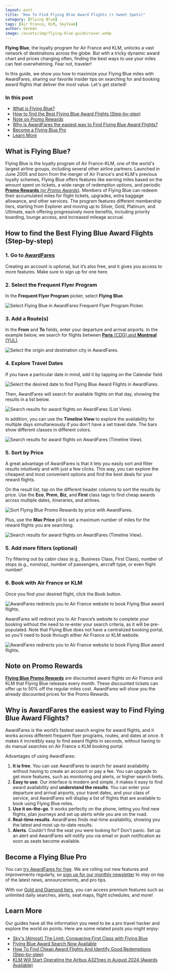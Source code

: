 ```yaml
---
layout: post
title: "How To Find Flying Blue Award Flights (+ Sweet Spots)"
category: [Flying Blue]
tags: [Air France, KLM, SkyTeam]
author: Germán
image: /assets/img/flying-blue-guide/cover.webp
---
```


**Flying Blue**, the loyalty program for Air France and KLM, unlocks a vast network of destinations across the globe. But with a tricky dynamic award chart and prices changing often, finding the best ways to use your miles can feel overwhelming. Fear not, traveler!

In this guide, we show you how to maximize your Flying Blue miles with AwardFares, sharing our favorite insider tips on searching for and booking award flights that deliver the most value. Let's get started!

### In this post

- [What is Flying Blue?](#what-is-flying-blue)
- [How to find the Best Flying Blue Award Flights (Step-by-step)](#how-to-find-the-best-flying-blue-award-flights-step-by-step)
- [Note on Promo Rewards](#note-on-promo-rewards)
- [Why is AwardFares the easiest way to Find Flying Blue Award Flights?](#why-is-awardfares-the-easiest-way-to-find-flying-blue-award-flights)
- [Become a Flying Blue Pro](#become-a-flying-blue-pro)
- [Learn More](#learn-more)

## What is Flying Blue?

Flying Blue is the loyalty program of Air France-KLM, one of the world's largest airline groups, including several other airline partners. Launched in June 2005 and born from the merger of Air France's and KLM's previous loyalty schemes, Flying Blue offers features like earning miles based on the amount spent on tickets, a wide range of redemption options, and periodic [**Promo Rewards** (or *Promo Awards*)](#note-on-promo-rewards). Members of Flying Blue can redeem their accumulated miles for flight tickets, upgrades, extra baggage allowance, and other services. The program features different membership tiers, starting from Explorer and moving up to Silver, Gold, Platinum, and Ultimate, each offering progressively more benefits, including priority boarding, lounge access, and increased mileage accrual.

## How to find the Best Flying Blue Award Flights (Step-by-step)

### 1. Go to [AwardFares](https://awardfares.com/signup?utm_source=how-to-find-cheap-award-flights&utm_medium=blog&utm_content=AwardFares)

Creating an account is optional, but it’s also free, and it gives you access to more features. Make sure to sign up for one here.

### 2. Select the Frequent Flyer Program

In the **Frequent Flyer Program** picker, select **Flying Blue**.

<img src="/assets/img/flying-blue-guide/ffp.webp" alt="Select Flying Blue in AwardFares Frequent Flyer Program Picker." />

### 3. Add a Route(s)

In the **From** and **To** fields, enter your departure and arrival airports. In the example below, we search for flights between [**Paris** (CDG) and **Montreal** (YUL)](https://awardfares.com/search?CDG.YUL.;z:flyingblue).

<img src="/assets/img/flying-blue-guide/route.webp" alt="Select the origin and destination city in AwardFares."/>

### 4. Explore Travel Dates

If you have a particular date in mind, add it by tapping on the Calendar field.

<img src="/assets/img/flying-blue-guide/calendar.webp" alt="Select the desired date to find Flying Blue Award Flights in AwardFares." />

Then, AwardFares will search for available flights on that day, showing the results in a list below.

<img src="/assets/img/flying-blue-guide/list-view.webp" alt="Search results for award flights on AwardFares (List View)." />

In addition, you can use the **Timeline View** to explore the availability for multiple days simultaneously if you don't have a set travel date. The bars show different classes in different colors.

<img src="/assets/img/flying-blue-guide/timeline-view.webp" alt="Search results for award flights on AwardFares (Timeline View)." />

### 5. Sort by Price

A great advantage of AwardFares is that it lets you easily sort and filter results intuitively and with just a few clicks. This way, you can explore the cheapest and most convenient options and find the best deals for your reward flights.

On the result list, tap on the different header columns to sort the results by price. Use the **Eco**, **Prem**, **Biz**, and **First** class tags to find cheap awards across multiple dates, itineraries, and airlines.

<img src="/assets/img/flying-blue-guide/sort-by-price.webp" alt="Sort Flying Blue Promo Rewards by price with AwardFares." />

Plus, use the **Max Price** pill to set a maximum number of miles for the reward flights you are searching.

<img src="/assets/img/flying-blue-guide/max-price.webp" alt="Search results for award flights on AwardFares (Timeline View)." />

### 5. Add more filters (optional)

Try filtering out by cabin class (e.g., Business Class, First Class), number of stops (e.g., nonstop), number of passengers, aircraft type, or even flight number!

### 6. Book with Air France or KLM

Once you find your desired flight, click the Book button.

<img src="/assets/img/flying-blue-guide/book.webp" alt="AwardFares redirects you to Air France website to book Flying Blue award flights." />

AwardFares will redirect you to Air France’s website to complete your booking without the need to re-enter your search criteria, as it will be pre-populated. Note that Flying Blue does not have a centralized booking portal, so you'll need to book through either Air France or KLM website.

<img src="/assets/img/flying-blue-guide/af-website.webp" alt="AwardFares redirects you to Air France website to book Flying Blue award flights." />

## Note on Promo Rewards

[**Flying Blue Promo Rewards**](https://www.flyingblue.us/en/earn-spend/flights/promo-rewards) are discounted award flights on Air France and KLM that Flying Blue releases every month. These discounted tickets can offer up to 50% off the regular miles cost. AwardFares will show you the already discounted prices for the Promo Rewards.

## Why is AwardFares the easiest way to Find Flying Blue Award Flights?

AwardFares is the world’s fastest search engine for award flights, and it works across different frequent flyer programs, routes, and dates at once. It makes it incredibly easy to find award flights in seconds, without having to do manual searches on Air France o KLM booking portal.

Advantages of using AwardFares:

1. **It is free**. You can use AwardFares to search for award availability without having to create an account or pay a fee. You can upgrade to get more features, such as monitoring and alerts, or higher search limits.
2. **Easy to use**. Our interface is modern and simple, it makes it easy to find award availability and **understand the results**. You can enter your departure and arrival airports, your travel dates, and your class of service, and AwardFares will display a list of flights that are available to book using Flying Blue miles.
3. **Use it on-the-go**. It works perfectly on the phone, letting you find new flights, plan journeys and set up alerts while you are on the road.
4. **Real-time results**. AwardFares finds real-time availability, showing you the latest and most up-to-date results.
5. **Alerts**. Couldn't find the seat you were looking for? Don't panic. Set up an alert and AwardFares will notify you via email or push notification as soon as seats become available.

## Become a Flying Blue Pro

You can [try AwardFares for free](https://awardfares.com/). We are rolling out new features and improvements regularly, so [sign up for our monthly newsletter](https://awardfares.com/newsletter) to stay on top of the latest news, announcements, and pro tips.

With our [Gold and Diamond tiers](https://awardfares.com/pricing), you can access premium features such as unlimited daily searches, alerts, seat maps, flight schedules, and more!

## Learn More

Our guides have all the information you need to be a pro travel hacker and explore the world on points. Here are some related posts you might enjoy:

- [Sky's (Almost) The Limit: Conquering First Class with Flying Blue](https://blog.awardfares.com/flying-blue-skyteam-first-class/)
- [Flying Blue Award Search Now Available](https://blog.awardfares.com/introducing-flying-blue/)
- [How To Find Cheap Award Flights And Identify Good Redemptions (Step-by-step)](https://blog.awardfares.com/how-to-find-cheap-award-flights/)
- [KLM Will Start Operating the Airbus A321neo in August 2024 (Awards Available)](https://blog.awardfares.com/klm-a321neo/)